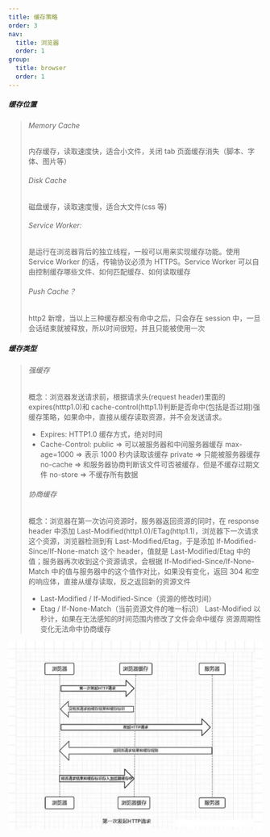 ```yaml
---
title: 缓存策略
order: 3
nav:
  title: 浏览器
  order: 1
group:
  title: browser
  order: 1
---
```


##### 缓存位置

> ###### Memory Cache
>
> 内存缓存，读取速度快，适合小文件，关闭 tab 页面缓存消失（脚本、字体、图片等）
>
> ###### Disk Cache
>
> 磁盘缓存，读取速度慢，适合大文件(css 等)
>
> ###### Service Worker:
>
> 是运行在浏览器背后的独立线程，一般可以用来实现缓存功能。使用 Service Worker 的话，传输协议必须为 HTTPS。Service Worker 可以自由控制缓存哪些文件、如何匹配缓存、如何读取缓存
>
> ###### Push Cache？
>
> http2 新增，当以上三种缓存都没有命中之后，只会存在 session 中，一旦会话结束就被释放，所以时间很短，并且只能被使用一次

##### 缓存类型

> ###### 强缓存
>
> 概念：浏览器发送请求前，根据请求头(request header)里面的 expires(htttp1.0)和 cache-control(http1.1)判断是否命中(包括是否过期)强缓存策略，如果命中，直接从缓存读取资源，并不会发送请求。
>
> - Expires: HTTP1.0 缓存方式，绝对时间
> - Cache-Control:
> public => 可以被服务器和中间服务器缓存
> max-age=1000 => 表示 1000 秒内读取该缓存
> private => 只能被服务器缓存
> no-cache => 和服务器协商判断该文件可否被缓存，但是不缓存过期文件
> no-store => 不缓存所有数据
>
> ###### 协商缓存
>
> 概念：浏览器在第一次访问资源时，服务器返回资源的同时，在 response header 中添加 Last-Modified(http1.0)/ETag(http1.1)，浏览器下一次请求这个资源，浏览器检测到有 Last-Modified/Etag，于是添加 If-Modified-Since/If-None-match 这个 header，值就是 Last-Modified/Etag 中的值；服务器再次收到这个资源请求，会根据 If-Modified-Since/If-None-Match 中的值与服务器中的这个值作对比，如果没有变化，返回 304 和空的响应体，直接从缓存读取，反之返回新的资源文件
>
> - Last-Modified / If-Modified-Since（资源的修改时间）
> - Etag / If-None-Match（当前资源文件的唯一标识）
> Last-Modified 以秒计，如果在无法感知的时间范围内修改了文件会命中缓存
> 资源周期性变化无法命中协商缓存

![cache](/browser/caching_strategy/cache.jpeg)
